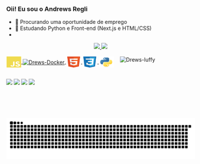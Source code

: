 ### Oii! Eu sou o Andrews Regli

- 🔭 Procurando uma oportunidade de emprego
- 🌱 Estudando Python e Front-end (Next.js e HTML/CSS)
- 

<div align="center">
  <a href="https://github.com/andrewwsregli">
  <img height="180em" src="https://github-readme-stats.vercel.app/api?username=andrewsregli&show_icons=true&theme=radical&include_all_commits=true&count_private=true"/>
  <img height="180em" src="https://github-readme-stats.vercel.app/api/top-langs/?username=andrewsregli&layout=compact&langs_count=7&theme=radical"/>
</div>
  
<div style="display: inline_block"><br>
  <img align="center" alt="Drews-Js" height="30" width="40" src="https://raw.githubusercontent.com/devicons/devicon/master/icons/javascript/javascript-plain.svg">
  <img align="center" alt="Drews-Docker" height="30" width="40" src="https://cdn.jsdelivr.net/gh/devicons/devicon/icons/docker/docker-original.svg" />
  <img align="center" alt="Drews-HTML" height="30" width="40" src="https://raw.githubusercontent.com/devicons/devicon/master/icons/html5/html5-original.svg">
  <img align="center" alt="Drews-CSS" height="30" width="40" src="https://raw.githubusercontent.com/devicons/devicon/master/icons/css3/css3-original.svg">
  <img align="center" alt="Drews-Python" height="30" width="40" src="https://raw.githubusercontent.com/devicons/devicon/master/icons/python/python-original.svg">
  <img align="right" alt="Drews-luffy" src="https://i.picasion.com/pic92/f14e41389a4b994a0dfc8691279ddfa4.gif" width="200" height="164">
  
</div>
  
  ##
 
<div> 
  <a href="https://instagram.com/andrewsaltea" target="_blank"><img src="https://img.shields.io/badge/-Instagram-%23E4405F?style=for-the-badge&logo=instagram&logoColor=white" target="_blank"></a>
 	<a href="https://www.twitch.tv/drewsfps" target="_blank"><img src="https://img.shields.io/badge/Twitch-9146FF?style=for-the-badge&logo=twitch&logoColor=white" target="_blank"></a>
  <a href="mailto:andrewsregli20@gmail.com" target="_blank"><img src=https://img.shields.io/badge/Gmail-D14836?style=for-the-badge&logo=gmail&logoColor=white target="_blank"></a>
  <a href="https://www.linkedin.com/in/andrews-regli-1506b01a2" target="_blank"><img src="https://img.shields.io/badge/-LinkedIn-%230077B5?style=for-the-badge&logo=linkedin&logoColor=white" target="_blank"></a> 
 
  ![Snake animation](https://github.com/AndrewsRegli/AndrewsRegli/blob/output/github-contribution-grid-snake.svg)
 
</div>
